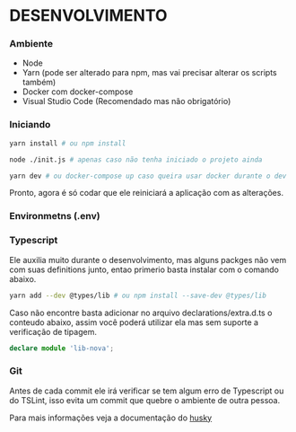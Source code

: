 DESENVOLVIMENTO
===============

### Ambiente

* Node
* Yarn (pode ser alterado para npm, mas vai precisar alterar os scripts também)
* Docker com docker-compose
* Visual Studio Code (Recomendado mas não obrigatório)


### Iniciando 

```bash
yarn install # ou npm install

node ./init.js # apenas caso não tenha iniciado o projeto ainda

yarn dev # ou docker-compose up caso queira usar docker durante o dev
```

Pronto, agora é só codar que ele reiniciará a aplicação com as alterações.

### Environmetns (.env)

### Typescript

Ele auxilia muito durante o desenvolvimento, mas alguns packges não vem com suas
definitions junto, entao primerio basta instalar com o comando abaixo. 

```bash
yarn add --dev @types/lib # ou npm install --save-dev @types/lib
```

Caso não encontre basta adicionar no arquivo declarations/extra.d.ts o conteudo abaixo,
assim você poderá utilizar ela mas sem suporte a verificação de tipagem.

```ts
declare module 'lib-nova';
```

### Git 

Antes de cada commit ele irá verificar se tem algum erro de Typescript ou do TSLint,
isso evita um commit que quebre o ambiente de outra pessoa.

Para mais informações veja a documentação do 
[husky](https://github.com/typicode/husky)